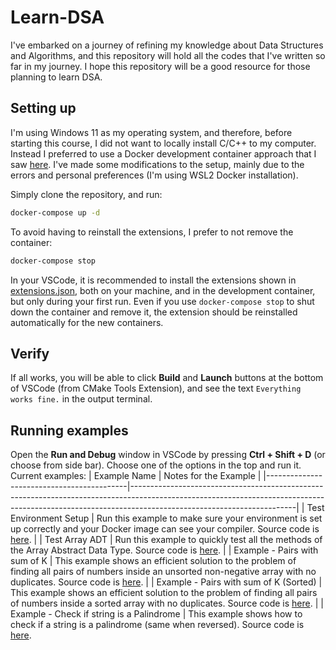 # Learn-DSA

I've embarked on a journey of refining my knowledge about Data Structures and Algorithms, and this repository will hold all the codes that I've written so far in my journey. I hope this repository will be a good resource for those planning to learn DSA.

## Setting up
I'm using Windows 11 as my operating system, and therefore, before starting this course, I did not want to locally install C/C++ to my computer. Instead I preferred to use a Docker development container approach that I saw [here](https://github.com/TechHara/vscode_docker). I've made some modifications to the setup, mainly due to the errors and personal preferences (I'm using WSL2 Docker installation).

Simply clone the repository, and run:

```bash
docker-compose up -d
```

To avoid having to reinstall the extensions, I prefer to not remove the container:

```bash
docker-compose stop
```

In your VSCode, it is recommended to install the extensions shown in [extensions.json](.vscode/extensions.json), both on your machine, and in the development container, but only during your first run. Even if you use `docker-compose stop` to shut down the container and remove it, the extension should be reinstalled automatically for the new containers.

## Verify
If all works, you will be able to click **Build** and **Launch** buttons at the bottom of VSCode (from CMake Tools Extension), and see the text `Everything works fine.` in the output terminal.

## Running examples
Open the **Run and Debug** window in VSCode by pressing **Ctrl + Shift + D** (or choose from side bar). Choose one of the options in the top and run it. Current examples:
|               Example Name                | Notes for the Example                                                                                                                                                                               |
|-------------------------------------------|-----------------------------------------------------------------------------------------------------------------------------------------------------------------------------------------------------|
|          Test Environment Setup           | Run this example to make sure your environment is set up correctly and your Docker image can see your compiler. Source code is [here](tests/test_env.cpp).                                          |
|              Test Array ADT               | Run this example to quickly test all the methods of the Array Abstract Data Type. Source code is [here](tests/test_array_adt.cpp).                                                                  |
|      Example - Pairs with sum of K        | This example shows an efficient solution to the problem of finding all pairs of numbers inside an unsorted non-negative array with no duplicates. Source code is [here](algorithms/pair_sum_k.cpp). |
|  Example - Pairs with sum of K (Sorted)   | This example shows an efficient solution to the problem of finding all pairs of numbers inside a sorted array with no duplicates. Source code is [here](algorithms/pair_sum_k_sorted.cpp).          |
| Example - Check if string is a Palindrome | This example shows how to check if a string is a palindrome (same when reversed). Source code is [here](algorithms/palindrome_string.cpp).

